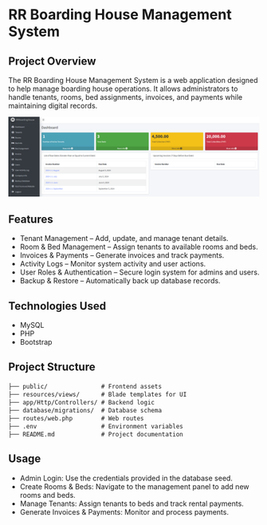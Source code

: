 # RR Boarding House Management System

## Project Overview
The RR Boarding House Management System is a web application designed to help manage boarding house operations. It allows administrators to handle tenants, rooms, bed assignments, invoices, and payments while maintaining digital records.

<img src="https://github.com/HawtStrokes/RR_Boarding_House/blob/main/res/sample.png">

## Features
- Tenant Management – Add, update, and manage tenant details.
- Room & Bed Management – Assign tenants to available rooms and beds.
- Invoices & Payments – Generate invoices and track payments.
- Activity Logs – Monitor system activity and user actions.
- User Roles & Authentication – Secure login system for admins and users.
- Backup & Restore – Automatically back up database records.

## Technologies Used
- MySQL
- PHP
- Bootstrap

## Project Structure
```
├── public/               # Frontend assets
├── resources/views/      # Blade templates for UI
├── app/Http/Controllers/ # Backend logic
├── database/migrations/  # Database schema
├── routes/web.php        # Web routes
├── .env                  # Environment variables
├── README.md             # Project documentation
```

## Usage
- Admin Login: Use the credentials provided in the database seed.
- Create Rooms & Beds: Navigate to the management panel to add new rooms and beds.
- Manage Tenants: Assign tenants to beds and track rental payments.
- Generate Invoices & Payments: Monitor and process payments.

